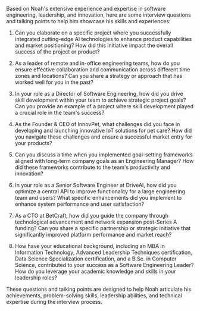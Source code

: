 Based on Noah's extensive experience and expertise in software engineering, leadership, and innovation, here are some interview questions and talking points to help him showcase his skills and experiences:

1. Can you elaborate on a specific project where you successfully integrated cutting-edge AI technologies to enhance product capabilities and market positioning? How did this initiative impact the overall success of the project or product?

2. As a leader of remote and in-office engineering teams, how do you ensure effective collaboration and communication across different time zones and locations? Can you share a strategy or approach that has worked well for you in the past?

3. In your role as a Director of Software Engineering, how did you drive skill development within your team to achieve strategic project goals? Can you provide an example of a project where skill development played a crucial role in the team's success?

4. As the Founder & CEO of InnovPet, what challenges did you face in developing and launching innovative IoT solutions for pet care? How did you navigate these challenges and ensure a successful market entry for your products?

5. Can you discuss a time when you implemented goal-setting frameworks aligned with long-term company goals as an Engineering Manager? How did these frameworks contribute to the team's productivity and innovation?

6. In your role as a Senior Software Engineer at DriveAI, how did you optimize a central API to improve functionality for a large engineering team and users? What specific enhancements did you implement to enhance system performance and user satisfaction?

7. As a CTO at BetCraft, how did you guide the company through technological advancement and network expansion post-Series A funding? Can you share a specific partnership or strategic initiative that significantly improved platform performance and market reach?

8. How have your educational background, including an MBA in Information Technology, Advanced Leadership Techniques certification, Data Science Specialization certification, and a B.Sc. in Computer Science, contributed to your success as a Software Engineering Leader? How do you leverage your academic knowledge and skills in your leadership roles?

These questions and talking points are designed to help Noah articulate his achievements, problem-solving skills, leadership abilities, and technical expertise during the interview process.